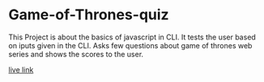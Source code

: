 # Game-of-Thrones-quiz

This Project is about the basics of javascript in CLI.
It tests the user based on iputs given in the CLI.
Asks few questions about game of thrones web series and shows the scores to the user.

[live link](https://replit.com/@BhargaviSunkire/Game-of-Thrones-quiz#index.js)
